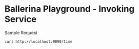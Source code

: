 # Ballerina Playground - Invoking Service
 
 
 Sample Request 
 ```
curl http://localhost:9090/time


 ```